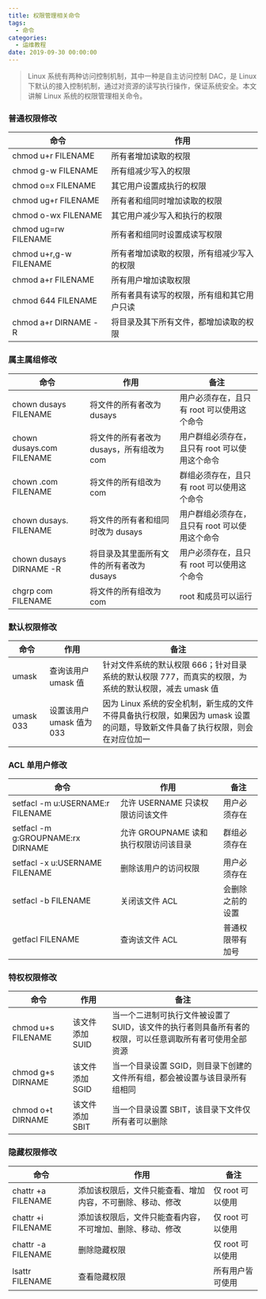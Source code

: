 ```yaml
---
title: 权限管理相关命令
tags:
  - 命令
categories:
  - 运维教程
date: 2019-09-30 00:00:00
---
```


> Linux 系统有两种访问控制机制，其中一种是自主访问控制 DAC，是 Linux 下默认的接入控制机制，通过对资源的读写执行操作，保证系统安全。本文讲解 Linux 系统的权限管理相关命令。

<!-- more -->

### 普通权限修改

| 命令 | 作用 |
| - | - |
| chmod u+r FILENAME | 所有者增加读取的权限 |
| chmod g-w FILENAME | 所有组减少写入的权限 |
| chmod o=x FILENAME | 其它用户设置成执行的权限 |
| chmod ug+r FILENAME | 所有者和组同时增加读取的权限 |
| chmod o-wx FILENAME | 其它用户减少写入和执行的权限 |
| chmod ug=rw FILENAME | 所有者和组同时设置成读写权限 |
| chmod u+r,g-w FILENAME | 所有者增加读取的权限，所有组减少写入的权限 |
| chmod a+r FILENAME | 所有用户增加读取权限 |
| chmod 644 FILENAME | 所有者具有读写的权限，所有组和其它用户只读 |
| chmod a+r DIRNAME -R | 将目录及其下所有文件，都增加读取的权限 |

### 属主属组修改

| 命令 | 作用 | 备注 |
| - | - | - |
| chown dusays FILENAME | 将文件的所有者改为 dusays | 用户必须存在，且只有 root 可以使用这个命令 |
| chown dusays.com FILENAME | 将文件的所有者改为 dusays，所有组改为 com | 用户群组必须存在，且只有 root 可以使用这个命令 |
| chown .com FILENAME | 将文件的所有组改为 com | 群组必须存在，且只有 root 可以使用这个命令 |
| chown dusays. FILENAME | 将文件的所有者和组同时改为 dusays | 用户群组必须存在，且只有 root 可以使用这个命令 |
| chown dusays DIRNAME -R | 将目录及其里面所有文件的所有者改为 dusays | 用户必须存在，且只有 root 可以使用这个命令 |
| chgrp com FILENAME | 将文件的所有组改为 com | root 和成员可以运行 |


### 默认权限修改

| 命令 | 作用 | 备注 |
| - | - | - |
| umask | 查询该用户 umask 值 | 针对文件系统的默认权限 666；针对目录系统的默认权限 777，而真实的权限，为系统的默认权限，减去 umask 值 |
| umask 033 | 设置该用户 umask 值为 033 | 因为 Linux 系统的安全机制，新生成的文件不得具备执行权限，如果因为 umask 设置的问题，导致新文件具备了执行权限，则会在对应位加一 |

### ACL 单用户修改

| 命令 | 作用 | 备注 |
| - | - | - |
| setfacl -m u:USERNAME:r FILENAME | 允许 USERNAME 只读权限访问该文件 | 用户必须存在 |
| setfacl -m g:GROUPNAME:rx DIRNAME | 允许 GROUPNAME 读和执行权限访问该目录 | 群组必须存在 |
| setfacl -x u:USERNAME FILENAME | 删除该用户的访问权限 | 用户必须存在 |
| setfacl -b FILENAME | 关闭该文件 ACL | 会删除之前的设置 |
| getfacl FILENAME | 查询该文件 ACL | 普通权限带有加号 |

### 特权权限修改

| 命令 | 作用 | 备注 |
| - | - | - |
| chmod u+s FILENAME | 该文件添加 SUID | 当一个二进制可执行文件被设置了 SUID，该文件的执行者则具备所有者的权限，可以任意调取所有者可使用全部资源 |
| chmod g+s DIRNAME | 该文件添加 SGID | 当一个目录设置 SGID，则目录下创建的文件所有组，都会被设置与该目录所有组相同 |
| chmod o+t DIRNAME | 该文件添加 SBIT | 当一个目录设置 SBIT，该目录下文件仅所有者可以删除 |

### 隐藏权限修改

| 命令 | 作用 | 备注 |
| - | - | - |
| chattr +a FILENAME | 添加该权限后，文件只能查看、增加内容，不可删除、移动、修改 | 仅 root 可以使用 |
| chattr +i FILENAME | 添加该权限后，文件只能查看内容，不可增加、删除、移动、修改 | 仅 root 可以使用 |
| chattr -a FILENAME | 删除隐藏权限 | 仅 root 可以使用 |
| lsattr FILENAME | 查看隐藏权限 | 所有用户皆可使用 |